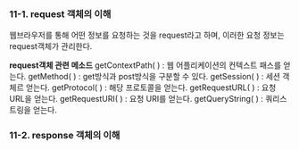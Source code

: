 ### 11-1. request 객체의 이해
웹브라우저를 통해 어떤 정보를 요청하는 것을 request라고 하며, 이러한 요청 정보는 request객체가 관리한다.

**request객체 관련 메소드**
getContextPath( ) : 웹 어플리케이션의 컨텍스트 패스를 얻는다.
getMethod( ) : get방식과 post방식을 구분할 수 있다.
getSession( ) : 세션 객체르 얻는다.
getProtocol( ) : 해당 프로토콜을 얻는다.
getRequestURL( ) : 요청 URL을 얻는다.
getRequestURI( ) : 요청 URI를 얻는다.
getQueryString( ) : 쿼리스트링을 얻는다.



### 11-2. response 객체의 이해
<!--stackedit_data:
eyJoaXN0b3J5IjpbLTY4MjMzMDEyOSwxNjQxMTcwMDMsLTUwNj
M3MTAwM119
-->